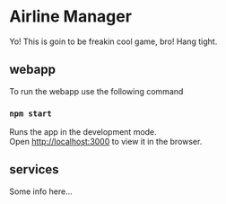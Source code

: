 # Airline Manager

Yo! This is goin to be freakin cool game, bro! Hang tight.

## webapp

To run the webapp use the following command

### `npm start`

Runs the app in the development mode.\
Open [http://localhost:3000](http://localhost:3000) to view it in the browser.


## services

Some info here...